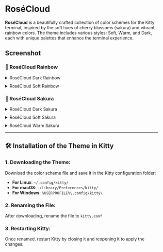 # RoséCloud

**RoséCloud** is a beautifully crafted collection of color schemes for the Kitty terminal, inspired by the soft hues of cherry blossoms (sakura) and vibrant rainbow colors. The theme includes various styles: Soft, Warm, and Dark, each with unique palettes that enhance the terminal experience.

## Screenshot

### 🌈 RoséCloud Rainbow

<div style="display: flex; flex-direction: column; gap: 10px;">

  <details>
    <summary>RoséCloud Dark Rainbow</summary>
    <img src="https://github.com/ShiroMiyuki/RoseCloud/blob/main/assets/Ros%C3%A9Cloud%20Dark%20Rainbow.png" alt="RoséCloud Dark Rainbow" style="max-width: 300px; border-radius: 15px;">
  </details>

  <details>
    <summary>RoséCloud Soft Rainbow</summary>
    <img src="https://github.com/ShiroMiyuki/RoseCloud/blob/main/assets/Ros%C3%A9Cloud%20Soft%20Rainbow.png" alt="RoséCloud Soft Rainbow" style="max-width: 300px; border-radius: 15px;">
  </details>
</div>

### 🌸 RoséCloud Sakura

<div style="display: flex; flex-direction: column; gap: 10px;">

  <details>
    <summary>RoséCloud Dark Sakura</summary>
    <img src="https://github.com/ShiroMiyuki/RoseCloud/blob/main/assets/Ros%C3%A9Cloud%20Dark%20Sakura.png" alt="RoséCloud Dark Sakura" style="max-width: 300px; border-radius: 15px;">
  </details>

  <details>
    <summary>RoséCloud Soft Sakura</summary>
    <img src="https://github.com/ShiroMiyuki/RoseCloud/blob/main/assets/Ros%C3%A9Cloud%20Soft%20Sakura.png" alt="RoséCloud Soft Sakura" style="max-width: 300px; border-radius: 15px;">
  </details>

  <details>
    <summary>RoséCloud Warm Sakura</summary>
    <img src="https://github.com/ShiroMiyuki/RoseCloud/blob/main/assets/Ros%C3%A9Cloud%20Warm%20Sakura.png" alt="RoséCloud Warm Sakura" style="max-width: 300px; border-radius: 15px;">
  </details>
</div>

---
## 🛠️ Installation of the Theme in Kitty

### 1. Downloading the Theme:
Download the color scheme file and save it in the Kitty configuration folder:

- **For Linux**: `~/.config/kitty/`
- **For macOS**: `~/Library/Preferences/kitty/`
- **For Windows**: `%USERPROFILE%\.config\kitty\`

### 2. Renaming the File:
After downloading, rename the file to `kitty.conf`

### 3. Restarting Kitty:
Once renamed, restart Kitty by closing it and reopening it to apply the changes. 
